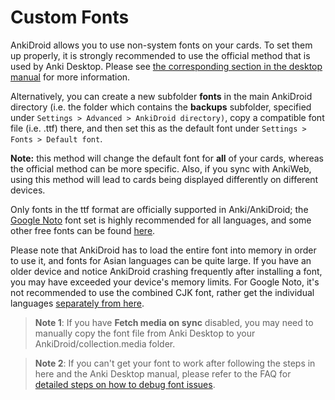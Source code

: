 # Custom Fonts

AnkiDroid allows you to use non-system fonts on your cards. To set them up properly, it is strongly recommended to use the official method that is used by Anki Desktop. Please see [the corresponding section in the desktop manual](https://docs.ankiweb.net/templates/styling.html#installing-fonts) for more information.

Alternatively, you can create a new subfolder **fonts** in the main AnkiDroid directory (i.e. the folder which contains the **backups** subfolder, specified under `Settings > Advanced > AnkiDroid directory)`, copy a compatible font file (i.e. .ttf) there, and then set this as the default font under `Settings > Fonts > Default font`.

**Note:** this method will change the default font for **all** of your cards, whereas the official method can be more specific. Also, if you sync with AnkiWeb, using this method will lead to cards being displayed differently on different devices.

Only fonts in the ttf format are officially supported in Anki/AnkiDroid; the [Google Noto](https://fonts.google.com/noto) font set is highly recommended for all languages, and some other free fonts can be found [here](https://github.com/ankidroid/Anki-Android/wiki/Freely-distributable-fonts).

Please note that AnkiDroid has to load the entire font into memory in order to use it, and fonts for Asian languages can be quite large. If you have an older device and notice AnkiDroid crashing frequently after installing a font, you may have exceeded your device's memory limits. For Google Noto, it's not recommended to use the combined CJK font, rather get the individual languages [separately from here](https://github.com/googlei18n/noto-cjk).

> **Note 1**: If you have **Fetch media on sync** disabled, you may need to manually copy the font file from Anki Desktop to your AnkiDroid/collection.media folder.

> **Note 2**: If you can't get your font to work after following the steps in here and the Anki Desktop manual, please refer to the FAQ for <a href="https://github.com/ankidroid/Anki-Android/wiki/FAQ#i-followed-the-instructions-in-the-manual-but-i-still-cant-get-my-custom-font-to-work">detailed steps on how to debug font issues</a>.
